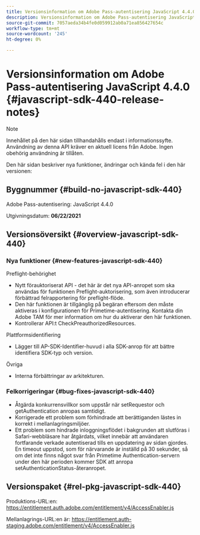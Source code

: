 ```yaml
---
title: Versionsinformation om Adobe Pass-autentisering JavaScript 4.4.0
description: Versionsinformation om Adobe Pass-autentisering JavaScript 4.4.0
source-git-commit: 7057aeda34b4fe0d059912ab0a71ea856427654c
workflow-type: tm+mt
source-wordcount: '245'
ht-degree: 0%

---
```


# Versionsinformation om Adobe Pass-autentisering JavaScript 4.4.0 {#javascript-sdk-440-release-notes}

>[!NOTE]
>
>Innehållet på den här sidan tillhandahålls endast i informationssyfte. Användning av denna API kräver en aktuell licens från Adobe. Ingen obehörig användning är tillåten.

Den här sidan beskriver nya funktioner, ändringar och kända fel i den här versionen:

## Byggnummer {#build-no-javascript-sdk-440}

Adobe Pass-autentisering: JavaScript 4.4.0

Utgivningsdatum: **06/22/2021**


## Versionsöversikt {#overview-javascript-sdk-440}

### Nya funktioner {#new-features-javascript-sdk-440}

Preflight-behörighet

* Nytt förauktoriserat API - det här är det nya API-anropet som ska användas för funktionen Preflight-auktorisering, som även introducerar förbättrad felrapportering för preflight-flöde.
* Den här funktionen är tillgänglig på begäran eftersom den måste aktiveras i konfigurationen för Primetime-autentisering. Kontakta din Adobe TAM för mer information om hur du aktiverar den här funktionen.
* Kontrollerar API:t CheckPreauthorizedResources.

Plattformsidentifiering

* Lägger till AP-SDK-Identifier-huvud i alla SDK-anrop för att bättre identifiera SDK-typ och version.

Övriga

* Interna förbättringar av arkitekturen.


### Felkorrigeringar {#bug-fixes-javascript-sdk-440}

* Åtgärda konkurrensvillkor som uppstår när setRequestor och getAuthentication anropas samtidigt.
* Korrigerade ett problem som förhindrade att berättiganden lästes in korrekt i mellanlagringsmiljöer.
* Ett problem som hindrade inloggningsflödet i bakgrunden att slutföras i Safari-webbläsare har åtgärdats, vilket innebär att användaren fortfarande verkade autentiserad tills en uppdatering av sidan gjordes. En timeout uppstod, som för närvarande är inställd på 30 sekunder, så om det inte finns något svar från Primetime Authentication-servern under den här perioden kommer SDK att anropa setAuthenticationStatus-återanropet.

## Versionspaket {#rel-pkg-javascript-sdk-440}

Produktions-URL:en: https://entitlement.auth.adobe.com/entitlement/v4/AccessEnabler.js

Mellanlagrings-URL:en är: https://entitlement.auth-staging.adobe.com/entitlement/v4/AccessEnabler.js
